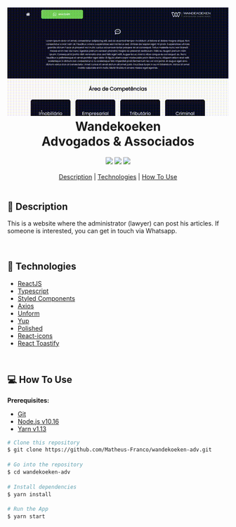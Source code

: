 <h1 align="center">
<img src=".github/wandekoeken.gif" />
    <br>
    <strong>Wandekoeken</strong> <br>
    Advogados & Associados
</h1>

<div align="center">
    <img src="https://img.shields.io/badge/TypeScript-98.6%25-blue">
    <img src="https://img.shields.io/badge/Languages-1-blue">
    <img src="https://img.shields.io/badge/Version-0.1.0-purple">
</div>

<br />

<div align="center">
    <a href="#scroll-description">Description</a>
    |
    <a href="#rocket-technologies">Technologies</a>
    |
    <a href="#computer-how-to-use">How To Use</a>
</div>

<br />

## :scroll: Description

This is a website where the administrator (lawyer) can post his articles. If someone is interested, you can get in touch via Whatsapp.

<br />

## :rocket: Technologies

- [ReactJS](https://reactjs.org/)
- [Typescript](https://www.typescriptlang.org/)
- [Styled Components](https://styled-components.com/)
- [Axios](https://github.com/axios/axios)
- [Unform](https://unform.dev/)
- [Yup](https://github.com/jquense/yup)
- [Polished](https://polished.js.org/)
- [React-icons](https://react-icons.github.io/react-icons/)
- [React Toastify](https://github.com/fkhadra/react-toastify)

<br />

## :computer: How To Use

<strong>Prerequisites:</strong>
- [Git](https://git-scm.com/)
- [Node.js v10.16 ](https://nodejs.org/en/)
- [Yarn v1.13 ](https://yarnpkg.com/)

```bash
# Clone this repository
$ git clone https://github.com/Matheus-Franco/wandekoeken-adv.git

# Go into the repository
$ cd wandekoeken-adv

# Install dependencies
$ yarn install

# Run the App
$ yarn start

```
